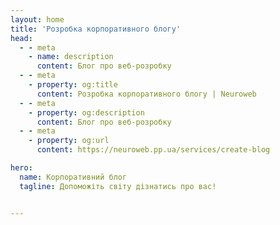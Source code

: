```yaml
---
layout: home
title: 'Розробка корпоративного блогу'
head:
  - - meta
    - name: description
      content: Блог про веб-розробку
  - - meta
    - property: og:title
      content: Розробка корпоративного блогу | Neuroweb
  - - meta
    - property: og:description
      content: Блог про веб-розробку
  - - meta
    - property: og:url
      content: https://neuroweb.pp.ua/services/create-blog

hero:
  name: Корпоративний блог
  tagline: Допоможіть світу дізнатись про вас!


---
```

